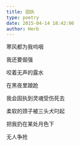```yaml
---
title: 固执
type: poetry
date: 2015-04-14 18:42:06
author: Herb
---
```

寒风都为我呜咽

我还要倔强

咬着无声的露水

在黑夜里踉跄

我会固执到灵魂受伤死去

柔软的颈子被三头犬叼起

把我扔在某处月色下

无人争抢